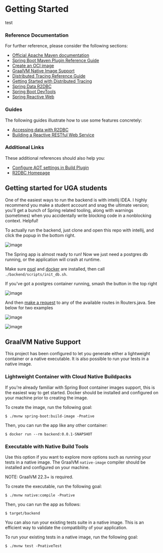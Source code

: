# Getting Started
test

### Reference Documentation
For further reference, please consider the following sections:

* [Official Apache Maven documentation](https://maven.apache.org/guides/index.html)
* [Spring Boot Maven Plugin Reference Guide](https://docs.spring.io/spring-boot/docs/3.0.2/maven-plugin/reference/html/)
* [Create an OCI image](https://docs.spring.io/spring-boot/docs/3.0.2/maven-plugin/reference/html/#build-image)
* [GraalVM Native Image Support](https://docs.spring.io/spring-boot/docs/3.0.2/reference/html/native-image.html#native-image)
* [Distributed Tracing Reference Guide](https://micrometer.io/docs/tracing)
* [Getting Started with Distributed Tracing](https://docs.spring.io/spring-boot/docs/3.0.2/reference/html/actuator.html#actuator.micrometer-tracing.getting-started)
* [Spring Data R2DBC](https://docs.spring.io/spring-boot/docs/3.0.2/reference/htmlsingle/#data.sql.r2dbc)
* [Spring Boot DevTools](https://docs.spring.io/spring-boot/docs/3.0.2/reference/htmlsingle/#using.devtools)
* [Spring Reactive Web](https://docs.spring.io/spring-boot/docs/3.0.2/reference/htmlsingle/#web.reactive)

### Guides
The following guides illustrate how to use some features concretely:

* [Accessing data with R2DBC](https://spring.io/guides/gs/accessing-data-r2dbc/)
* [Building a Reactive RESTful Web Service](https://spring.io/guides/gs/reactive-rest-service/)

### Additional Links
These additional references should also help you:

* [Configure AOT settings in Build Plugin](https://docs.spring.io/spring-boot/docs/3.0.2/maven-plugin/reference/htmlsingle/#aot)
* [R2DBC Homepage](https://r2dbc.io)

## Getting started for UGA students

One of the easiest ways to run the backend is with intellij IDEA. I highly recommend you make a student account and snag the ultimate version; you'll get a bunch of Spring related tooling, along with warnings (sometimes) when you accidentally write blocking code in a nonblocking context. Helpful!

To actually run the backend, just clone and open this repo with intellij, and click the popup in the bottom right.

![image](https://user-images.githubusercontent.com/50535827/220209420-2fbb1c86-b464-47b2-8bb9-a7660f0f1114.png)

The Spring app is almost ready to run! Now we just need a postgres db running, or the application will crash at runtime.

Make sure [psql](https://docs.timescale.com/timescaledb/latest/how-to-guides/connecting/psql/) and [docker](https://www.docker.com/products/docker-desktop/) are installed, then call `./backend/scripts/init_db.sh`.

If you've got a postgres container running, smash the button in the top right

![image](https://user-images.githubusercontent.com/50535827/220210741-e4628c41-0fcc-4f69-a40e-e577da11bcba.png)

And then [make a request](https://www.postman.com/) to any of the available routes in Routers.java. See below for two examples

![image](https://user-images.githubusercontent.com/50535827/220211118-60773195-a306-4abd-8c3c-e3937dcc2edb.png)

![image](https://user-images.githubusercontent.com/50535827/220211183-68e003ca-13c2-48d4-ac6a-43b104f3b3b7.png)

## GraalVM Native Support

This project has been configured to let you generate either a lightweight container or a native executable.
It is also possible to run your tests in a native image.

### Lightweight Container with Cloud Native Buildpacks
If you're already familiar with Spring Boot container images support, this is the easiest way to get started.
Docker should be installed and configured on your machine prior to creating the image.

To create the image, run the following goal:

```
$ ./mvnw spring-boot:build-image -Pnative
```

Then, you can run the app like any other container:

```
$ docker run --rm backend:0.0.1-SNAPSHOT
```

### Executable with Native Build Tools
Use this option if you want to explore more options such as running your tests in a native image.
The GraalVM `native-image` compiler should be installed and configured on your machine.

NOTE: GraalVM 22.3+ is required.

To create the executable, run the following goal:

```
$ ./mvnw native:compile -Pnative
```

Then, you can run the app as follows:
```
$ target/backend
```

You can also run your existing tests suite in a native image.
This is an efficient way to validate the compatibility of your application.

To run your existing tests in a native image, run the following goal:

```
$ ./mvnw test -PnativeTest
```

